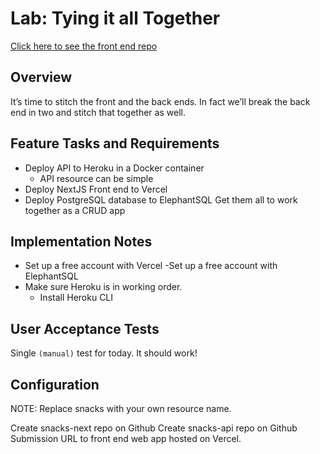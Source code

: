 # Lab: Tying it all Together

[Click here to see the front end repo](https://github.com/PengChen11/news-project-front-end)

## Overview

It’s time to stitch the front and the back ends. In fact we’ll break the back end in two and stitch that together as well.

## Feature Tasks and Requirements

- Deploy API to Heroku in a Docker container
  - API resource can be simple
- Deploy NextJS Front end to Vercel
- Deploy PostgreSQL database to ElephantSQL
Get them all to work together as a CRUD app

## Implementation Notes

- Set up a free account with Vercel
-Set up a free account with ElephantSQL
- Make sure Heroku is in working order.
  - Install Heroku CLI

## User Acceptance Tests

Single `(manual)` test for today. It should work!

## Configuration

NOTE: Replace snacks with your own resource name.

Create snacks-next repo on Github
Create snacks-api repo on Github
Submission
URL to front end web app hosted on Vercel.
